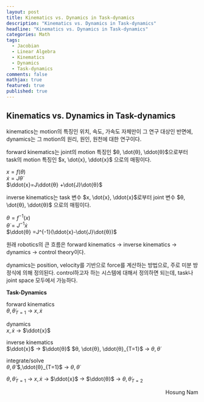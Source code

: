 ```yaml
---
layout: post
title: Kinematics vs. Dynamics in Task-dynamics
description: "Kinematics vs. Dynamics in Task-dynamics"
headline: "Kinematics vs. Dynamics in Task-dynamics"
categories: Math
tags: 
  - Jacobian
  - Linear Algebra
  - Kinematics
  - Dynamics
  - Task-dynamics
comments: false
mathjax: true
featured: true
published: true
---
```


## Kinematics vs. Dynamics in Task-dynamics

kinematics는 motion의 특징인 위치, 속도, 가속도 자체만이 그 연구 대상인 반면에, dynamics는 그 motion의 원리, 원인, 원천에 대한 연구이다.

forward kinematics는 joint의 motion 특징인 $θ, \dot{θ}, \ddot{θ}$으로부터 task의 motion 특징인 $x, \dot{x}, \ddot{x}$ 으로의 매핑이다.

$x = f(θ)$  
$\dot{x}=J\dot{θ}$  
$\ddot{x}=J\ddot{θ} +\dot{J}\dot{θ}$  

inverse kinematics는  task 변수 $x, \dot{x}, \ddot{x}$로부터 joint 변수 $θ, \dot{θ}, \ddot{θ}$ 으로의 매핑이다. 

$θ=f^{-1}(x)$  
$\dot{θ}=J^{-1}\dot{x}$  
$\ddot{θ} =J^{-1}(\ddot{x}-\dot{J}\dot{θ})$  

원래 robotics의 큰 흐름은 forward kinematics $\to$ inverse kinematics $\to$ dynamics $\to$ control theory이다.

dynamics는 position, velocity를 기반으로 force를 계산하는 방법으로, 주로 미분 방정식에 의해 정의된다. control하고자 하는 시스템에 대해서 정의하면 되는데, task나 joint space 모두에서 가능하다.

**Task-Dynamics**

forward kinematics  
$θ, \dot{θ}_{T=1}$ $\to$ $x, \dot{x}$  

dynamics  
$x, \dot{x}$ $\to$ $\ddot{x}$  

inverse kinematics  
$\ddot{x}$ $\to$ $\ddot{θ}$
$θ, \dot{θ}, \ddot{θ}_{T=1}$ $\to$ $θ, \dot{θ}$

integrate/solve  
$θ, \dot{θ}$ $,\ddot{θ}_{T=1}$ $\to$ $θ, \dot{θ}$  

$θ, \dot{θ}_{T=1}$ $\to$ $x, \dot{x}$ $\to$ $\ddot{x}$ $\to$ $\ddot{θ}$ $\to$ $θ, \dot{θ}_{T=2}$  


<p align="right"> Hosung Nam <p>
